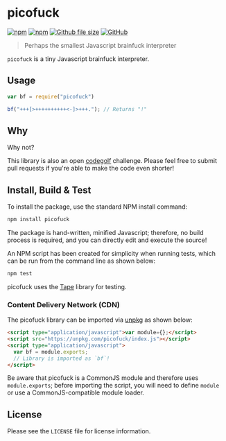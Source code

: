 [github-index-url]: https://github.com/mgthomas99/picofuck/blob/master/index.js
[github-license-url]: https://github.com/mgthomas99/picofuck/blob/master/LICENSE
[github-repository-url]: https://github.com/mgthomas99/picofuck
[github-license-shield-url]: https://img.shields.io/github/license/mgthomas99/picofuck.svg?style=flat-square
[github-size-shield-url]: https://img.shields.io/github/size/mgthomas99/picofuck/index.js.svg?style=flat-square
[npm-package-url]: https://www.npmjs.com/package/picofuck
[npm-downloads-shield-url]: https://img.shields.io/npm/dt/picofuck.svg?style=flat-square
[npm-version-shield-url]: https://img.shields.io/npm/v/picofuck.svg?style=flat-square

# picofuck

[![npm][npm-version-shield-url]][npm-package-url]
[![npm][npm-downloads-shield-url]][npm-package-url]
[![Github file size][github-size-shield-url]][github-index-url]
[![GitHub][github-license-shield-url]][github-license-url]

> Perhaps the smallest Javascript brainfuck interpreter

`picofuck` is a tiny Javascript brainfuck interpreter.

## Usage

```js
var bf = require("picofuck")

bf("+++[>++++++++++<-]>+++."); // Returns "!"
```

## Why

Why not?

This library is also an open [codegolf](https://en.wikipedia.org/wiki/Code_golf)
challenge. Please feel free to submit pull requests if you're able to make the
code even shorter!

## Install, Build & Test

To install the package, use the standard NPM install command:

```sh
npm install picofuck
```

The package is hand-written, minified Javascript; therefore, no build process is
required, and you can directly edit and execute the source!

An NPM script has been created for simplicity when running tests, which can be
run from the command line as shown below:

```sh
npm test
```

picofuck uses the [Tape](https://www.npmjs.com/package/tape) library for
testing.

### Content Delivery Network (CDN)

The picofuck library can be imported via [unpkg](https://unpkg.com/) as shown
below:

```html
<script type="application/javascript">var module={};</script>
<script src="https://unpkg.com/picofuck/index.js"></script>
<script type="application/javascript">
  var bf = module.exports;
  // Library is imported as `bf`!
</script>
```

Be aware that picofuck is a CommonJS module and therefore uses
`module.exports`; before importing the script, you will need to define `module`
or use a CommonJS-compatible module loader.

## License

Please see the `LICENSE` file for license information.
